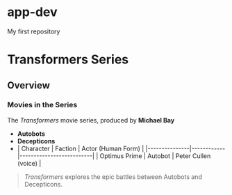 # app-dev
My first repository
# Transformers Series
## Overview
### Movies in the Series
The *Transformers* movie series, produced by **Michael Bay**
- **Autobots**
- **Decepticons**
- | Character     | Faction    | Actor (Human Form)       |
|---------------|------------|--------------------------|
| Optimus Prime | Autobot    | Peter Cullen (voice)     |
> *Transformers* explores the epic battles between Autobots and Decepticons.
